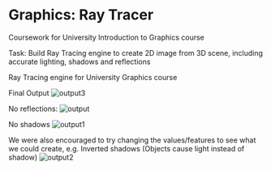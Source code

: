 # Graphics: Ray Tracer
Coursework for University Introduction to Graphics course

Task: Build Ray Tracing engine to create 2D image from 3D scene, including accurate lighting, shadows and reflections

Ray Tracing engine for University Graphics course

Final Output
![output3](https://user-images.githubusercontent.com/90764183/190383256-ebb4f68b-64ce-4294-be20-09e962463f00.png)

No reflections:
![output](https://user-images.githubusercontent.com/90764183/190383394-dfdee00d-1b60-4634-891b-8254635438d9.png)

No shadows
![output1](https://user-images.githubusercontent.com/90764183/190383412-2fd9d825-a828-4132-80df-d635682676e2.png)

We were also encouraged to try changing the values/features to see what we could create, e.g.
Inverted shadows (Objects cause light instead of shadow)
![output2](https://user-images.githubusercontent.com/90764183/190383667-965799ac-9f41-4108-9110-8ff96db99146.png)
